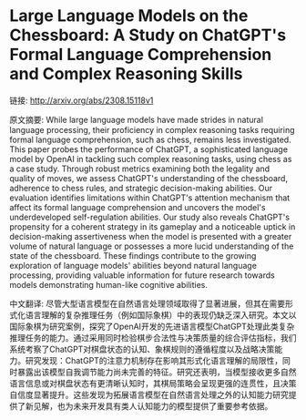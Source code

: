 # Large Language Models on the Chessboard: A Study on ChatGPT's Formal Language Comprehension and Complex Reasoning Skills

链接: http://arxiv.org/abs/2308.15118v1

原文摘要:
While large language models have made strides in natural language processing,
their proficiency in complex reasoning tasks requiring formal language
comprehension, such as chess, remains less investigated. This paper probes the
performance of ChatGPT, a sophisticated language model by OpenAI in tackling
such complex reasoning tasks, using chess as a case study. Through robust
metrics examining both the legality and quality of moves, we assess ChatGPT's
understanding of the chessboard, adherence to chess rules, and strategic
decision-making abilities. Our evaluation identifies limitations within
ChatGPT's attention mechanism that affect its formal language comprehension and
uncovers the model's underdeveloped self-regulation abilities. Our study also
reveals ChatGPT's propensity for a coherent strategy in its gameplay and a
noticeable uptick in decision-making assertiveness when the model is presented
with a greater volume of natural language or possesses a more lucid
understanding of the state of the chessboard. These findings contribute to the
growing exploration of language models' abilities beyond natural language
processing, providing valuable information for future research towards models
demonstrating human-like cognitive abilities.

中文翻译:
尽管大型语言模型在自然语言处理领域取得了显著进展，但其在需要形式化语言理解的复杂推理任务（例如国际象棋）中的表现仍缺乏深入研究。本文以国际象棋为研究案例，探究了OpenAI开发的先进语言模型ChatGPT处理此类复杂推理任务的能力。通过采用同时检验棋步合法性与决策质量的综合评估指标，我们系统考察了ChatGPT对棋盘状态的认知、象棋规则的遵循程度以及战略决策能力。研究发现：ChatGPT的注意力机制存在影响其形式化语言理解的局限性，同时暴露出该模型自我调节能力尚未完善的特征。研究还表明，当模型接收更多自然语言信息或对棋盘状态有更清晰认知时，其棋局策略会呈现更强的连贯性，且决策自信度显著提升。这些发现为拓展语言模型在自然语言处理之外的认知能力研究提供了新见解，也为未来开发具有类人认知能力的模型提供了重要参考依据。
